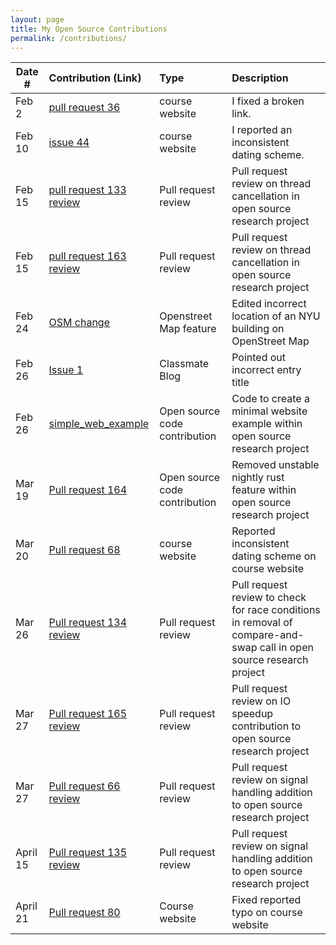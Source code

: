 ```yaml
---
layout: page
title: My Open Source Contributions
permalink: /contributions/
---
```


<!--
Type of the contribution should be "Wikipedia edit", "OpenStreet Map feature", "Documentation", "Course website", "Blog",
"Browser Add-on", etc.

The description should include a brief summary of what you did.

The link should bring us to a public page that shows your contribution. 

Replace the first row with your own contribution. 

-->





| Date #       | Contribution (Link)  | Type  | Description |
|---|:---|:---|:---|
| Feb 2   | [pull request 36](https://github.com/joannakl/ossd/pull/36)  | course website    |   I fixed a broken link.    |
| Feb 10    | [issue 44](https://github.com/joannakl/ossd/issues/44)    | course website    | I reported an inconsistent dating scheme.     |
| Feb 15    | [pull request 133 review](https://github.com/Lind-Project/native_client/pull/133)    | Pull request review    | Pull request review on thread cancellation in open source research project     |
| Feb 15    | [pull request 163 review](https://github.com/Lind-Project/safeposix-rust/pull/163)    | Pull request review    | Pull request review on thread cancellation in open source research project     |
| Feb 24    | [OSM change](https://www.openstreetmap.org/changeset/132979770) | Openstreet Map feature | Edited incorrect location of an NYU building on OpenStreet Map |
| Feb 26    | [Issue 1](https://github.com/ossd-s23/dinanz-weekly/issues/1) | Classmate Blog | Pointed out incorrect entry title |
| Feb 26    | [simple\_web\_example](https://github.com/Lind-Project/lind_project/tree/simple_web_example) | Open source code contribution | Code to create a minimal website example within open source research project |
| Mar 19    | [Pull request 164](https://github.com/Lind-Project/safeposix-rust/pull/164) | Open source code contribution | Removed unstable nightly rust feature within open source research project |
| Mar 20    | [Pull request 68](https://github.com/joannakl/ossd/issues/68) | course website | Reported inconsistent dating scheme on course website |
| Mar 26    | [Pull request 134 review](https://github.com/Lind-Project/native_client/pull/134) | Pull request review | Pull request review to check for race conditions in removal of compare-and-swap call in open source research project |
| Mar 27    | [Pull request 165 review](https://github.com/Lind-Project/safeposix-rust/pull/165) | Pull request review | Pull request review on IO speedup contribution to open source research project |
| Mar 27    | [Pull request 66 review](https://github.com/Lind-Project/Lind-GlibC/pull/66) | Pull request review | Pull request review on signal handling addition to open source research project |
| April 15  | [Pull request 135 review](https://github.com/Lind-Project/native_client/pull/135) | Pull request review | Pull request review on signal handling addition to open source research project |
| April 21  | [Pull request 80](https://github.com/joannakl/ossd/pull/80) | Course website | Fixed reported typo on course website |

